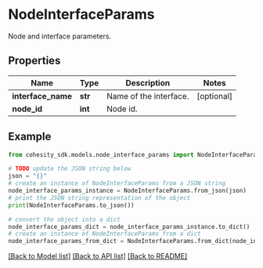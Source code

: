 # NodeInterfaceParams

Node and interface parameters.

## Properties

Name | Type | Description | Notes
------------ | ------------- | ------------- | -------------
**interface_name** | **str** | Name of the interface. | [optional] 
**node_id** | **int** | Node id. | 

## Example

```python
from cohesity_sdk.models.node_interface_params import NodeInterfaceParams

# TODO update the JSON string below
json = "{}"
# create an instance of NodeInterfaceParams from a JSON string
node_interface_params_instance = NodeInterfaceParams.from_json(json)
# print the JSON string representation of the object
print(NodeInterfaceParams.to_json())

# convert the object into a dict
node_interface_params_dict = node_interface_params_instance.to_dict()
# create an instance of NodeInterfaceParams from a dict
node_interface_params_from_dict = NodeInterfaceParams.from_dict(node_interface_params_dict)
```
[[Back to Model list]](../README.md#documentation-for-models) [[Back to API list]](../README.md#documentation-for-api-endpoints) [[Back to README]](../README.md)


